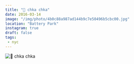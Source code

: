 ```yaml
---
title: "🚁 chka chka"
date: 2016-03-14
image: "/img/photo/4b0c88a987ad144b9c7e50496b5cbc00.jpg"
location: "Battery Park"
instagram: true
draft: false
tags:
 - nyc
---
```


![🚁 chka chka](/img/photo/4b0c88a987ad144b9c7e50496b5cbc00.jpg)
